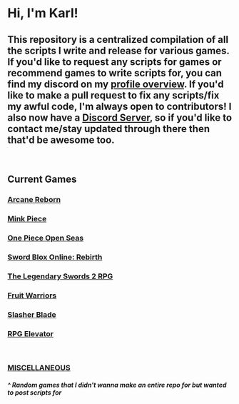 # Hi, I'm Karl!
## This repository is a centralized compilation of all the scripts I write and release for various games. If you'd like to request any scripts for games or recommend games to write scripts for, you can find my discord on my [profile overview](https://github.com/InfernoKarl). If you'd like to make a pull request to fix any scripts/fix my awful code, I'm always open to contributors! I also now have a [Discord Server](https://discord.gg/hNX8VxcjMF), so if you'd like to contact me/stay updated through there then that'd be awesome too.
&nbsp;
&nbsp;
&nbsp;
&nbsp;
## **Current Games**

### [Arcane Reborn](https://github.com/InfernoKarl/opensrc/tree/main/ArcaneReborn)
### [Mink Piece](https://github.com/InfernoKarl/opensrc/tree/main/MinkPiece)
### [One Piece Open Seas](https://github.com/InfernoKarl/opensrc/tree/main/OP-OS)
### [Sword Blox Online: Rebirth](https://github.com/InfernoKarl/opensrc/tree/main/SBO-R)
### [The Legendary Swords 2 RPG](https://github.com/InfernoKarl/opensrc/tree/main/TLS2RPG)
### [Fruit Warriors](https://github.com/InfernoKarl/opensrc/tree/main/fruitwarriors)
### [Slasher Blade](https://github.com/InfernoKarl/opensrc/tree/main/slasherblade)
### [RPG Elevator](https://github.com/InfernoKarl/opensrc/tree/main/RPG-elevator)

&nbsp;
&nbsp;
&nbsp;
&nbsp;

### [MISCELLANEOUS](https://github.com/InfernoKarl/opensrc/tree/main/misc)
##### ^ Random games that I didn't wanna make an entire repo for but wanted to post scripts for
